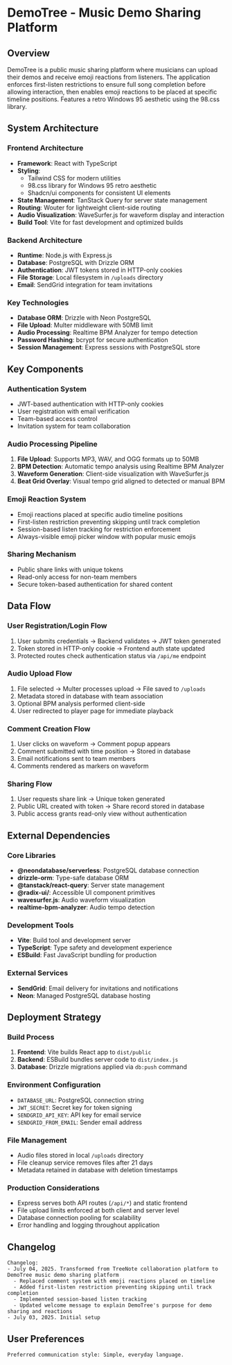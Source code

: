 # DemoTree - Music Demo Sharing Platform

## Overview

DemoTree is a public music sharing platform where musicians can upload their demos and receive emoji reactions from listeners. The application enforces first-listen restrictions to ensure full song completion before allowing interaction, then enables emoji reactions to be placed at specific timeline positions. Features a retro Windows 95 aesthetic using the 98.css library.

## System Architecture

### Frontend Architecture
- **Framework**: React with TypeScript
- **Styling**: 
  - Tailwind CSS for modern utilities
  - 98.css library for Windows 95 retro aesthetic
  - Shadcn/ui components for consistent UI elements
- **State Management**: TanStack Query for server state management
- **Routing**: Wouter for lightweight client-side routing
- **Audio Visualization**: WaveSurfer.js for waveform display and interaction
- **Build Tool**: Vite for fast development and optimized builds

### Backend Architecture
- **Runtime**: Node.js with Express.js
- **Database**: PostgreSQL with Drizzle ORM
- **Authentication**: JWT tokens stored in HTTP-only cookies
- **File Storage**: Local filesystem in `/uploads` directory
- **Email**: SendGrid integration for team invitations

### Key Technologies
- **Database ORM**: Drizzle with Neon PostgreSQL
- **File Upload**: Multer middleware with 50MB limit
- **Audio Processing**: Realtime BPM Analyzer for tempo detection
- **Password Hashing**: bcrypt for secure authentication
- **Session Management**: Express sessions with PostgreSQL store

## Key Components

### Authentication System
- JWT-based authentication with HTTP-only cookies
- User registration with email verification
- Team-based access control
- Invitation system for team collaboration

### Audio Processing Pipeline
1. **File Upload**: Supports MP3, WAV, and OGG formats up to 50MB
2. **BPM Detection**: Automatic tempo analysis using Realtime BPM Analyzer
3. **Waveform Generation**: Client-side visualization with WaveSurfer.js
4. **Beat Grid Overlay**: Visual tempo grid aligned to detected or manual BPM

### Emoji Reaction System
- Emoji reactions placed at specific audio timeline positions  
- First-listen restriction preventing skipping until track completion
- Session-based listen tracking for restriction enforcement
- Always-visible emoji picker window with popular music emojis

### Sharing Mechanism
- Public share links with unique tokens
- Read-only access for non-team members
- Secure token-based authentication for shared content

## Data Flow

### User Registration/Login Flow
1. User submits credentials → Backend validates → JWT token generated
2. Token stored in HTTP-only cookie → Frontend auth state updated
3. Protected routes check authentication status via `/api/me` endpoint

### Audio Upload Flow
1. File selected → Multer processes upload → File saved to `/uploads`
2. Metadata stored in database with team association
3. Optional BPM analysis performed client-side
4. User redirected to player page for immediate playback

### Comment Creation Flow
1. User clicks on waveform → Comment popup appears
2. Comment submitted with time position → Stored in database
3. Email notifications sent to team members
4. Comments rendered as markers on waveform

### Sharing Flow
1. User requests share link → Unique token generated
2. Public URL created with token → Share record stored in database
3. Public access grants read-only view without authentication

## External Dependencies

### Core Libraries
- **@neondatabase/serverless**: PostgreSQL database connection
- **drizzle-orm**: Type-safe database ORM
- **@tanstack/react-query**: Server state management
- **@radix-ui/**: Accessible UI component primitives
- **wavesurfer.js**: Audio waveform visualization
- **realtime-bpm-analyzer**: Audio tempo detection

### Development Tools
- **Vite**: Build tool and development server
- **TypeScript**: Type safety and development experience
- **ESBuild**: Fast JavaScript bundling for production

### External Services
- **SendGrid**: Email delivery for invitations and notifications
- **Neon**: Managed PostgreSQL database hosting

## Deployment Strategy

### Build Process
1. **Frontend**: Vite builds React app to `dist/public`
2. **Backend**: ESBuild bundles server code to `dist/index.js`
3. **Database**: Drizzle migrations applied via `db:push` command

### Environment Configuration
- `DATABASE_URL`: PostgreSQL connection string
- `JWT_SECRET`: Secret key for token signing
- `SENDGRID_API_KEY`: API key for email service
- `SENDGRID_FROM_EMAIL`: Sender email address

### File Management
- Audio files stored in local `/uploads` directory
- File cleanup service removes files after 21 days
- Metadata retained in database with deletion timestamps

### Production Considerations
- Express serves both API routes (`/api/*`) and static frontend
- File upload limits enforced at both client and server level
- Database connection pooling for scalability
- Error handling and logging throughout application

## Changelog

```
Changelog:
- July 04, 2025. Transformed from TreeNote collaboration platform to DemoTree music demo sharing platform
  - Replaced comment system with emoji reactions placed on timeline
  - Added first-listen restriction preventing skipping until track completion  
  - Implemented session-based listen tracking
  - Updated welcome message to explain DemoTree's purpose for demo sharing and reactions
- July 03, 2025. Initial setup
```

## User Preferences

```
Preferred communication style: Simple, everyday language.
```